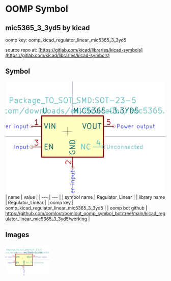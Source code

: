 # OOMP Symbol  
## mic5365_3_3yd5  by kicad  
  
oomp key: oomp_kicad_regulator_linear_mic5365_3_3yd5  
  
source repo at: [https://gitlab.com/kicad/libraries/kicad-symbols](https://gitlab.com/kicad/libraries/kicad-symbols)  
## Symbol  
  
[![working.png](working_600.png)](working.png)  
| name | value | 
| --- | --- | 
| symbol name | Regulator_Linear | 
| library name | Regulator_Linear | 
| oomp key | oomp_kicad_regulator_linear_mic5365_3_3yd5 | 
| oomp bot github | https://github.com/oomlout/oomlout_oomp_symbol_bot/tree/main/kicad_regulator_linear_mic5365_3_3yd5/working | 
## Images  
  
[![working.png](working_140.png)](working.png)  
